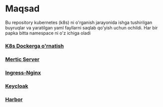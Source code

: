 # Maqsad 
Bu repository kubernetes (k8s) ni o'rganish jarayonida ishga tushirilgan buyruqlar va yaratilgan yaml fayllarni saqlab qo'yish uchun ochildi. 
Har bir papka bitta namespace ni o'z ichiga oladi 

### [K8s Dockerga o'rnatish](Docker-K8s.md)
### [Mertic Server](kube-system/Mertic-Server.md)
### [Ingress-Nginx](ingress-nginx/ingress-install.md)
### [Keycloak](keycloak/keycloak-install.md)
### [Harbor](harbor/harbor-install.md)
